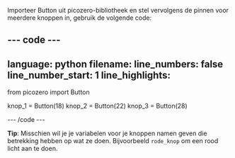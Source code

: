 Importeer Button uit picozero-bibliotheek en stel vervolgens de pinnen voor meerdere knoppen in, gebruik de volgende code:

--- code ---
---
language: python 
filename: 
line_numbers: false 
line_number_start: 1
line_highlights:
---
from picozero import Button

knop_1 = Button(18) 
knop_2 = Button(22) 
knop_3 = Button(28)

--- /code ---

**Tip**: Misschien wil je je variabelen voor je knoppen namen geven die betrekking hebben op wat ze doen. Bijvoorbeeld `rode_knop` om een rood licht aan te doen.
